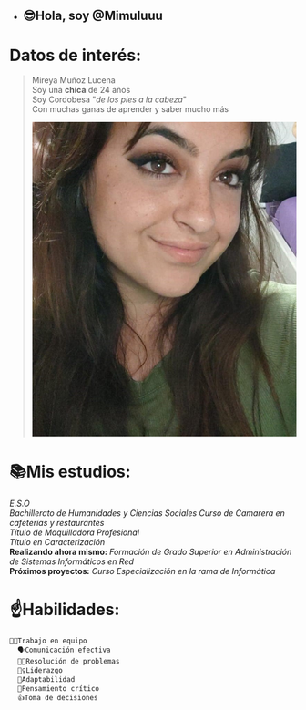 - ## 😎Hola, soy @Mimuluuu  
  
# Datos de interés:
>
> Mireya Muñoz Lucena  
> Soy una **chica** de 24 años    
> Soy Cordobesa "_de los pies a la cabeza_"  
> Con muchas ganas de aprender y saber mucho más
>
> ![Mimuluuu](https://github.com/Mimuluuu/foto/blob/main/WhatsApp%20Image%202024-09-27%20at%2013.43.54.jpeg)
>
# 📚Mis estudios:

_E.S.O_  
_Bachillerato de Humanidades y Ciencias Sociales_
_Curso de Camarera en cafeterías y restaurantes_  
_Título de Maquilladora Profesional_  
_Título en Caracterización_  
  **Realizando ahora mismo:** _Formación de Grado Superior en Administración de Sistemas Informáticos en Red_  
  **Próximos proyectos:** _Curso Especialización en la rama de Informática_  
>
>
# ☝️Habilidades:  

    🤜🤛Trabajo en equipo  
      🗣️Comunicación efectiva 
      😵‍💫Resolución de problemas  
      🧍‍♀️Liderazgo  
      🤗Adaptabilidad
      🧐Pensamiento crítico 
      👍Toma de decisiones
